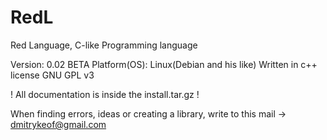 # RedL
Red Language, C-like Programming language

Version: 0.02 BETA
Platform(OS): Linux(Debian and his like)
Written in c++
license GNU GPL v3

! All documentation is inside the install.tar.gz !

When finding errors, ideas or creating a library, write to this mail -> dmitrykeof@gmail.com
